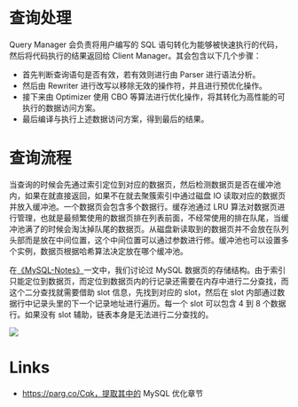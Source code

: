 # 查询处理

Query Manager 会负责将用户编写的 SQL 语句转化为能够被快速执行的代码，然后将代码执行的结果返回给 Client Manager。其会包含以下几个步骤：

- 首先判断查询语句是否有效，若有效则进行由 Parser 进行语法分析。
- 然后由 Rewriter 进行改写以移除无效的操作符，并且进行预优化操作。
- 接下来由 Optimizer 使用 CBO 等算法进行优化操作，将其转化为高性能的可执行的数据访问方案。
- 最后编译与执行上述数据访问方案，得到最后的结果。

# 查询流程

当查询的时候会先通过索引定位到对应的数据页，然后检测数据页是否在缓冲池内，如果在就直接返回，如果不在就去聚簇索引中通过磁盘 IO 读取对应的数据页并放入缓冲池。一个数据页会包含多个数据行。缓存池通过 LRU 算法对数据页进行管理，也就是最频繁使用的数据页排在列表前面，不经常使用的排在队尾，当缓冲池满了的时候会淘汰掉队尾的数据页。从磁盘新读取到的数据页并不会放在队列头部而是放在中间位置，这个中间位置可以通过参数进行修。缓冲池也可以设置多个实例，数据页根据哈希算法决定放在哪个缓冲池。

在[《MySQL-Notes》](https://github.com/wx-chevalier/MySQL-Notes?q=)一文中，我们讨论过 MySQL 数据页的存储结构。由于索引只能定位到数据页，而定位到数据页内的行记录还需要在内存中进行二分查找，而这个二分查找就需要借助 slot 信息，先找到对应的 slot，然后在 slot 内部通过数据行中记录头里的下一个记录地址进行遍历。每一个 slot 可以包含 4 到 8 个数据行。如果没有 slot 辅助，链表本身是无法进行二分查找的。

![](https://assets.ng-tech.icu/item/20230430222059.png)

# Links

- https://parg.co/Cqk，提取其中的 MySQL 优化章节
